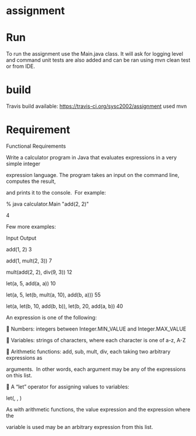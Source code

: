# assignment

# Run

To run the assignment use the Main.java class. It will ask for logging level and command
unit tests are also added and can be ran using mvn clean test or from IDE.


# build


Travis build available: https://travis-ci.org/sysc2002/assignment
used mvn 


# Requirement 

Functional Requirements

Write a calculator program in Java that evaluates expressions in a very simple integer 

expression language. The program takes an input on the command line, computes the result, 

and prints it to the console.  For example:

% java calculator.Main "add(2, 2)"

4

Few more examples:

Input Output 

add(1, 2) 3 

add(1, mult(2, 3)) 7 

mult(add(2, 2), div(9, 3)) 12 

let(a, 5, add(a, a)) 10 

let(a, 5, let(b, mult(a, 10), add(b, a))) 55 

let(a, let(b, 10, add(b, b)), let(b, 20, add(a, b)) 40 

An expression is one of the following:

 Numbers: integers between Integer.MIN_VALUE and Integer.MAX_VALUE

 Variables: strings of characters, where each character is one of a-z, A-Z

 Arithmetic functions: add, sub, mult, div, each taking two arbitrary expressions as 

arguments.  In other words, each argument may be any of the expressions on this list.

 A “let” operator for assigning values to variables: 

let(<variable name>, <value expression>, <expression where variable is used>)

As with arithmetic functions, the value expression and the expression where the 

variable is used may be an arbitrary expression from this list.



